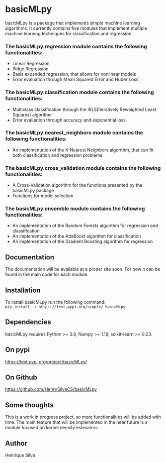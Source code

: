 # basicMLpy <br />
basicMLpy is a package that implements simple machine learning algorithms. It currently contains five modules that implement multiple machine learning techniques for classification and regression.<br />
### The basicMLpy.regression module contains the following functionalities:
* Linear Regression 
* Ridge Regression 
* Basis expanded regression, that allows for nonlinear models 
* Error evaluation through Mean Squared Error and Huber Loss
### The basicMLpy.classification module contains the following functionalities:
* Multiclass classification through the IRLS(Iteratively Reweighted Least Squares) algorithm
* Error evaluation through accuracy and exponential loss
### The basicMLpy.nearest_neighbors module contains the following functionalities:
* An implementation of the K-Nearest Neighbors algorithm, that can fit both classification and regression problems
### The basicMLpy.cross_validation module contains the following functionalities:
* A Cross-Validation algorithm for the functions presented by the basicMLpy package
* Functions for model selection
### The basicMLpy.ensemble module contains the following functionalities:
* An implementation of the Random Forests algorithm for regression and classification
* An implementation of the AdaBoost algorithm for classification
* An implementation of the Gradient Boosting algorithm for regression
## Documentation <br />
The documentation will be available at a proper site soon. For now it can be found in the main code for each module.<br />
## Installation <br />
To install basicMLpy run the following command: <br />
`pip install -i https://test.pypi.org/simple/ basicMLpy` <br />
## Dependencies <br />
basicMLpy requires Python >= 3.8, Numpy >= 1.19, scikit-learn >= 0.23. <br />
## On pypi <br />
https://test.pypi.org/project/basicMLpy/<br />
## On Github <br />
https://github.com/HenrySilvaCS/basicMLpy
## Some thoughts <br />
This is a work in progress project, so more functionalities will be added with time. The main feature that will be implemented in the near future is  a module focused on kernel density estimators.
## Author <br />
Henrique Silva
